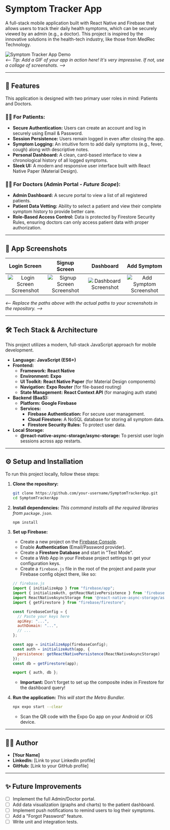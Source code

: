 # Symptom Tracker App

A full-stack mobile application built with React Native and Firebase that allows users to track their daily health symptoms, which can be securely viewed by an admin (e.g., a doctor). This project is inspired by the innovative solutions in the health-tech industry, like those from MedRec Technology.

![Symptom Tracker App Demo](https://your-image-hosting-link.com/app-demo.gif)  
*<-- Tip: Add a GIF of your app in action here! It's very impressive. If not, use a collage of screenshots. -->*

---

## 🚀 Features

This application is designed with two primary user roles in mind: Patients and Doctors.

### 🧑‍💼 For Patients:
- **Secure Authentication:** Users can create an account and log in securely using Email & Password.
- **Session Persistence:** Users remain logged in even after closing the app.
- **Symptom Logging:** An intuitive form to add daily symptoms (e.g., fever, cough) along with descriptive notes.
- **Personal Dashboard:** A clean, card-based interface to view a chronological history of all logged symptoms.
- **Sleek UI:** A modern and responsive user interface built with React Native Paper (Material Design).

### 👨‍⚕️ For Doctors (Admin Portal - *Future Scope*):
- **Admin Dashboard:** A secure portal to view a list of all registered patients.
- **Patient Data Vetting:** Ability to select a patient and view their complete symptom history to provide better care.
- **Role-Based Access Control:** Data is protected by Firestore Security Rules, ensuring doctors can only access patient data with proper authorization.

---

## 📸 App Screenshots

| Login Screen | Signup Screen | Dashboard | Add Symptom |
| :---: | :---: | :---: | :---: |
| ![Login Screen Screenshot](screenshots/login.png) | ![Signup Screen Screenshot](screenshots/signup.png) | ![Dashboard Screenshot](screenshots/dashboard.png) | ![Add Symptom Screenshot](screenshots/add-symptom.png) |

*<-- Replace the paths above with the actual paths to your screenshots in the repository. -->*

---

## 🛠️ Tech Stack & Architecture

This project utilizes a modern, full-stack JavaScript approach for mobile development.

- **Language:** **JavaScript (ES6+)**
- **Frontend:**
    - **Framework:** **React Native**
    - **Environment:** **Expo**
    - **UI Toolkit:** **React Native Paper** (for Material Design components)
    - **Navigation:** **Expo Router** (for file-based routing)
    - **State Management:** **React Context API** (for managing auth state)
- **Backend (BaaS):**
    - **Platform:** **Google Firebase**
    - **Services:**
        - **Firebase Authentication:** For secure user management.
        - **Cloud Firestore:** A NoSQL database for storing all symptom data.
        - **Firestore Security Rules:** To protect user data.
- **Local Storage:**
    - **@react-native-async-storage/async-storage:** To persist user login sessions across app restarts.

---

## ⚙️ Setup and Installation

To run this project locally, follow these steps:

1.  **Clone the repository:**
    ```bash
    git clone https://github.com/your-username/SymptomTrackerApp.git
    cd SymptomTrackerApp
    ```

2.  **Install dependencies:**
    *This command installs all the required libraries from `package.json`.*
    ```bash
    npm install
    ```

3.  **Set up Firebase:**
    - Create a new project on the [Firebase Console](https://console.firebase.google.com/).
    - Enable **Authentication** (Email/Password provider).
    - Create a **Firestore Database** and start in "Test Mode".
    - Create a Web App in your Firebase project settings to get your configuration keys.
    - Create a `firebase.js` file in the root of the project and paste your Firebase config object there, like so:
    ```javascript
    // firebase.js
    import { initializeApp } from "firebase/app";
    import { initializeAuth, getReactNativePersistence } from 'firebase/auth';
    import ReactNativeAsyncStorage from '@react-native-async-storage/async-storage';
    import { getFirestore } from "firebase/firestore";

    const firebaseConfig = {
      // Paste your keys here
      apiKey: "...",
      authDomain: "...",
      // ...
    };

    const app = initializeApp(firebaseConfig);
    const auth = initializeAuth(app, {
      persistence: getReactNativePersistence(ReactNativeAsyncStorage)
    });
    const db = getFirestore(app);

    export { auth, db };
    ```
    - **Important:** Don't forget to set up the composite index in Firestore for the dashboard query!

4.  **Run the application:**
    *This will start the Metro Bundler.*
    ```bash
    npx expo start --clear
    ```
    - Scan the QR code with the Expo Go app on your Android or iOS device.

---

## 👨‍💻 Author

- **[Your Name]**
- **LinkedIn:** [Link to your LinkedIn profile]
- **GitHub:** [Link to your GitHub profile]

---

## ✨ Future Improvements

- [ ] Implement the full Admin/Doctor portal.
- [ ] Add data visualization (graphs and charts) to the patient dashboard.
- [ ] Implement push notifications to remind users to log their symptoms.
- [ ] Add a "Forgot Password" feature.
- [ ] Write unit and integration tests.
